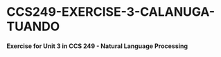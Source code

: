 # CCS249-EXERCISE-3-CALANUGA-TUANDO

#### Exercise for Unit 3 in CCS 249 - Natural Language Processing 
